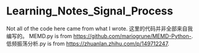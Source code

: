 # Learning_Notes_Signal_Process
Not all of the code here came from what I wrote.
这里的代码并非全部来自我编写的。
MEMD.py is from https://github.com/mariogrune/MEMD-Python-.
低频振荡分析.py is from https://zhuanlan.zhihu.com/p/149712247.
